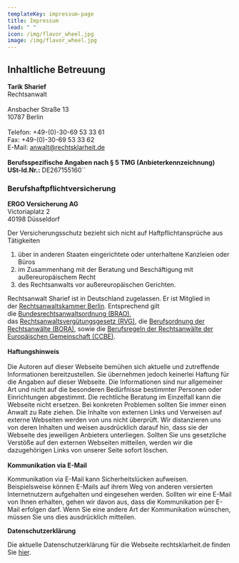 ```yaml
---
templateKey: impressum-page
title: Impressum
lead: " "
icon: /img/flavor_wheel.jpg
image: /img/flavor_wheel.jpg
---
```

## **Inhaltliche Betreuung**

**Tarik Sharief**\
Rechtsanwalt\
\
Ansbacher Straße 13\
10787 Berlin\
\
Telefon: +49-(0)-30-69 53 33 61\
Fax: +49-(0)-30-69 53 33 62\
E-Mail: anwalt@rechtsklarheit.de\
\
**Berufsspezifische Angaben nach § 5 TMG (Anbieterkennzeichnung)**\
**USt-Id.Nr.:** DE267155160``

### **Berufshaftpflichtversicherung**

**ERGO Versicherung AG**\
Victoriaplatz 2\
40198 Düsseldorf

Der Versicherungsschutz bezieht sich nicht auf Haftpflichtansprüche aus Tätigkeiten

1. über in anderen Staaten eingerichtete oder unterhaltene Kanzleien oder Büros
2. im Zusammenhang mit der Beratung und Beschäftigung mit außereuropäischem Recht
3. des Rechtsanwalts vor außereuropäischen Gerichten.

Rechtsanwalt Sharief ist in Deutschland zugelassen. Er ist Mitglied in der [Rechtsanwaltskammer Berlin](http://www.rak-berlin.de/). Entsprechend gilt die [Bundesrechtsanwaltsordnung (BRAO)](http://bundesrecht.juris.de/brao/index.html), das [Rechtsanwaltsvergütungsgesetz (RVG)](http://www.bundesrecht.juris.de/rvg/index.html), die [Berufsordnung der Rechtsanwälte (BORA)](http://www.brak.de/seiten/pdf/Berufsregeln/BORA_Stand_01_07_2008.pdf), sowie die [Berufsregeln der Rechtsanwälte der Europäischen Gemeinschaft (CCBE)](http://www.brak.de/seiten/pdf/berufsregeln.pdf).\
\
**Haftungshinweis**\
\
Die Autoren auf dieser Webseite bemühen sich aktuelle und zutreffende Informationen bereitzustellen. Sie übernehmen jedoch keinerlei Haftung für die Angaben auf dieser Webseite. Die Informationen sind nur allgemeiner Art und nicht auf die besonderen Bedürfnisse bestimmter Personen oder Einrichtungen abgestimmt. Die rechtliche Beratung im Einzelfall kann die Webseite nicht ersetzen. Bei konkreten Problemen sollten Sie immer einen Anwalt zu Rate ziehen. Die Inhalte von externen Links und Verweisen auf externe Webseiten werden von uns nicht überprüft. Wir distanzieren uns von deren Inhalten und weisen ausdrücklich darauf hin, dass sie der Webseite des jeweiligen Anbieters unterliegen. Sollten Sie uns gesetzliche Verstöße auf den externen Webseiten mitteilen, werden wir die dazugehörigen Links von unserer Seite sofort löschen.\
\
**Kommunikation via E-Mail**

Kommunikation via E-Mail kann Sicherheitslücken aufweisen. Beispielsweise können E-Mails auf ihrem Weg von anderen versierten Internetnutzern aufgehalten und eingesehen werden. Sollten wir eine E-Mail von Ihnen erhalten, gehen wir davon aus, dass die Kommunikation per E-Mail erfolgen darf. Wenn Sie eine andere Art der Kommunikation wünschen, müssen Sie uns dies ausdrücklich mitteilen.

**Datenschutzerklärung**

Die aktuelle Datenschutzerklärung für die Webseite rechtsklarheit.de finden Sie [hier](/datenschutz).